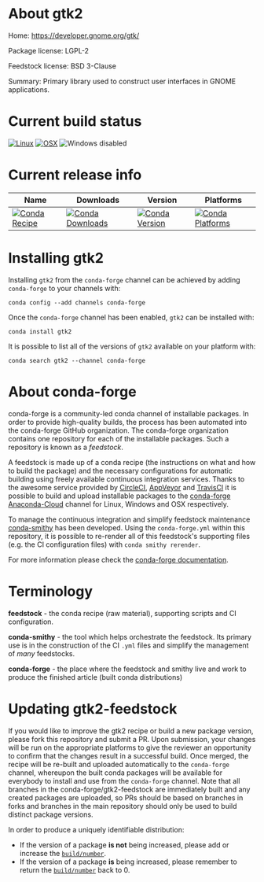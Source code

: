 About gtk2
==========

Home: https://developer.gnome.org/gtk/

Package license: LGPL-2

Feedstock license: BSD 3-Clause

Summary: Primary library used to construct user interfaces in GNOME applications.



Current build status
====================

[![Linux](https://img.shields.io/circleci/project/github/conda-forge/gtk2-feedstock/master.svg?label=Linux)](https://circleci.com/gh/conda-forge/gtk2-feedstock)
[![OSX](https://img.shields.io/travis/conda-forge/gtk2-feedstock/master.svg?label=macOS)](https://travis-ci.org/conda-forge/gtk2-feedstock)
![Windows disabled](https://img.shields.io/badge/Windows-disabled-lightgrey.svg)

Current release info
====================

| Name | Downloads | Version | Platforms |
| --- | --- | --- | --- |
| [![Conda Recipe](https://img.shields.io/badge/recipe-gtk2-green.svg)](https://anaconda.org/conda-forge/gtk2) | [![Conda Downloads](https://img.shields.io/conda/dn/conda-forge/gtk2.svg)](https://anaconda.org/conda-forge/gtk2) | [![Conda Version](https://img.shields.io/conda/vn/conda-forge/gtk2.svg)](https://anaconda.org/conda-forge/gtk2) | [![Conda Platforms](https://img.shields.io/conda/pn/conda-forge/gtk2.svg)](https://anaconda.org/conda-forge/gtk2) |

Installing gtk2
===============

Installing `gtk2` from the `conda-forge` channel can be achieved by adding `conda-forge` to your channels with:

```
conda config --add channels conda-forge
```

Once the `conda-forge` channel has been enabled, `gtk2` can be installed with:

```
conda install gtk2
```

It is possible to list all of the versions of `gtk2` available on your platform with:

```
conda search gtk2 --channel conda-forge
```


About conda-forge
=================

conda-forge is a community-led conda channel of installable packages.
In order to provide high-quality builds, the process has been automated into the
conda-forge GitHub organization. The conda-forge organization contains one repository
for each of the installable packages. Such a repository is known as a *feedstock*.

A feedstock is made up of a conda recipe (the instructions on what and how to build
the package) and the necessary configurations for automatic building using freely
available continuous integration services. Thanks to the awesome service provided by
[CircleCI](https://circleci.com/), [AppVeyor](http://www.appveyor.com/)
and [TravisCI](https://travis-ci.org/) it is possible to build and upload installable
packages to the [conda-forge](https://anaconda.org/conda-forge)
[Anaconda-Cloud](http://docs.anaconda.org/) channel for Linux, Windows and OSX respectively.

To manage the continuous integration and simplify feedstock maintenance
[conda-smithy](http://github.com/conda-forge/conda-smithy) has been developed.
Using the ``conda-forge.yml`` within this repository, it is possible to re-render all of
this feedstock's supporting files (e.g. the CI configuration files) with ``conda smithy rerender``.

For more information please check the [conda-forge documentation](https://conda-forge.org/docs/).

Terminology
===========

**feedstock** - the conda recipe (raw material), supporting scripts and CI configuration.

**conda-smithy** - the tool which helps orchestrate the feedstock.
                   Its primary use is in the construction of the CI ``.yml`` files
                   and simplify the management of *many* feedstocks.

**conda-forge** - the place where the feedstock and smithy live and work to
                  produce the finished article (built conda distributions)


Updating gtk2-feedstock
=======================

If you would like to improve the gtk2 recipe or build a new
package version, please fork this repository and submit a PR. Upon submission,
your changes will be run on the appropriate platforms to give the reviewer an
opportunity to confirm that the changes result in a successful build. Once
merged, the recipe will be re-built and uploaded automatically to the
`conda-forge` channel, whereupon the built conda packages will be available for
everybody to install and use from the `conda-forge` channel.
Note that all branches in the conda-forge/gtk2-feedstock are
immediately built and any created packages are uploaded, so PRs should be based
on branches in forks and branches in the main repository should only be used to
build distinct package versions.

In order to produce a uniquely identifiable distribution:
 * If the version of a package **is not** being increased, please add or increase
   the [``build/number``](http://conda.pydata.org/docs/building/meta-yaml.html#build-number-and-string).
 * If the version of a package **is** being increased, please remember to return
   the [``build/number``](http://conda.pydata.org/docs/building/meta-yaml.html#build-number-and-string)
   back to 0.